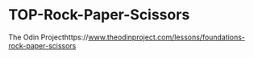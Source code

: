 # TOP-Rock-Paper-Scissors
The Odin Projecthttps://www.theodinproject.com/lessons/foundations-rock-paper-scissors
